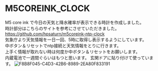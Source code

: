 # M5COREINK_CLOCK
M5 core ink で今日の天気と降水確率が表示できる時計を作成しました。  
時計部分はこちらのサイトを参考にさせていただきました。  
https://github.com/hpsaturn/m5coreink-ntp-clock  
気象庁より天気情報を一日一回、5時に取得し表示するようにしています。  
中ボタン＆リセットでntp接続と天気情報をとりに行きます。  
上手く情報が取れない時は何度か中ボタン＆リセットをお願いします。  
内蔵電池で一週間ぐらいはもつと思います。
玄関ドアに貼り付けて使っています。
![F8B8F045-C4D3-42B6-8989-2EA80F833191](https://user-images.githubusercontent.com/44919621/156921937-738fa1dd-9730-4ec8-9d89-178f32de1f45.jpeg)
